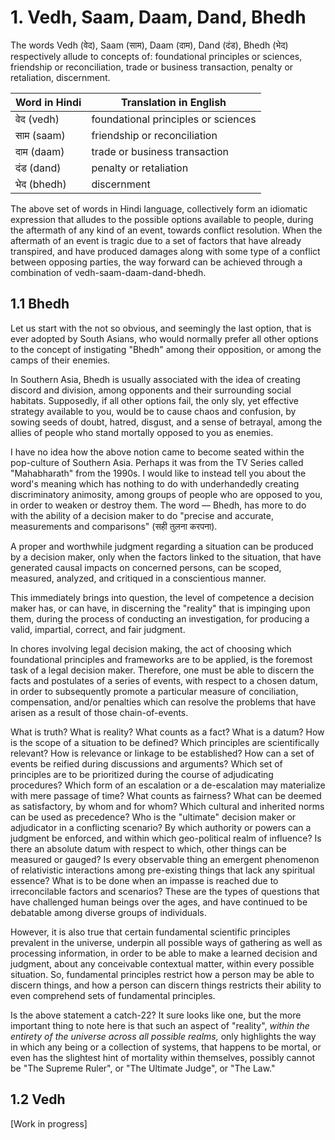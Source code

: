 # 1. Vedh, Saam, Daam, Dand, Bhedh

The words Vedh (वेद), Saam (साम), Daam (दाम), Dand (दंड), Bhedh (भेद) respectively allude to concepts of: foundational principles or sciences, friendship or reconciliation, trade or business transaction, penalty or retaliation, discernment. 

| Word in Hindi | Translation in English |
| ------------- | ------------- |
| वेद (vedh) | foundational principles or sciences |
| साम (saam) | friendship or reconciliation |
| दाम (daam) | trade or business transaction |
| दंड (dand) | penalty or retaliation |
| भेद (bhedh) | discernment |

The above set of words in Hindi language, collectively form an idiomatic expression that alludes to the possible options available to people, during the aftermath of any kind of an event, towards conflict resolution. When the aftermath of an event is tragic due to a set of factors that have already transpired, and have produced damages along with some type of a conflict between opposing parties, the way forward can be achieved through a combination of vedh-saam-daam-dand-bhedh.  

## 1.1 Bhedh

Let us start with the not so obvious, and seemingly the last option, that is ever adopted by South Asians, who would normally prefer all other options to the concept of instigating "Bhedh" among their opposition, or among the camps of their enemies. 

In Southern Asia, Bhedh is usually associated with the idea of creating discord and division, among opponents and their surrounding social habitats. Supposedly, if all other options fail, the only sly, yet effective strategy available to you, would be to cause chaos and confusion, by sowing seeds of doubt, hatred, disgust, and a sense of betrayal, among the allies of people who stand mortally opposed to you as enemies.  

I have no idea how the above notion came to become seated within the pop-culture of Southern Asia. Perhaps it was from the TV Series called "Mahabharath" from the 1990s. I would like to instead tell you about the word's meaning which has nothing to do with underhandedly creating discriminatory animosity, among groups of people who are opposed to you, in order to weaken or destroy them. The word — Bhedh, has more to do with the ability of a decision maker to do "precise and accurate, measurements and comparisons" (सही तुलना करपना). 

A proper and worthwhile judgment regarding a situation can be produced by a decision maker, only when the factors linked to the situation, that have generated causal impacts on concerned persons, can be scoped, measured, analyzed, and critiqued in a conscientious manner.

This immediately brings into question, the level of competence a decision maker has, or can have, in discerning the "reality" that is impinging upon them, during the process of conducting an investigation, for producing a valid, impartial, correct, and fair judgment. 

In chores involving legal decision making, the act of choosing which foundational principles and frameworks are to be applied, is the foremost task of a legal decision maker. Therefore, one must be able to discern the facts and postulates of a series of events, with respect to a chosen datum, in order to subsequently promote a particular measure of conciliation, compensation, and/or penalties which can resolve the problems that have arisen as a result of those chain-of-events.

What is truth? What is reality? What counts as a fact? What is a datum? How is the scope of a situation to be defined? Which principles are scientifically relevant? How is relevance or linkage to be established? How can a set of events be reified during discussions and arguments? Which set of principles are to be prioritized during the course of adjudicating procedures? Which form of an escalation or a de-escalation may materialize with mere passage of time? What counts as fairness? What can be deemed as satisfactory, by whom and for whom? Which cultural and inherited norms can be used as precedence? Who is the "ultimate" decision maker or adjudicator in a conflicting scenario? By which authority or powers can a judgment be enforced, and within which geo-political realm of influence? Is there an absolute datum with respect to which, other things can be measured or gauged? Is every observable thing an emergent phenomenon of relativistic interactions among pre-existing things that lack any spiritual essence? What is to be done when an impasse is reached due to irreconcilable factors and scenarios? These are the types of questions that have challenged human beings over the ages, and have continued to be debatable among diverse groups of individuals.

However, it is also true that certain fundamental scientific principles prevalent in the universe, underpin all possible ways of gathering as well as processing information, in order to be able to make a learned decision and judgment, about any conceivable contextual matter, within every possible situation. So, fundamental principles restrict how a person may be able to discern things, and how a person can discern things restricts their ability to even comprehend sets of fundamental principles. 

Is the above statement a catch-22? It sure looks like one, but the more important thing to note here is that such an aspect of "reality", *within the entirety of the universe across all possible realms,* only highlights the way in which any being or a collection of systems, that happens to be mortal, or even has the slightest hint of mortality within themselves, possibly cannot be "The Supreme Ruler", or "The Ultimate Judge", or "The Law." 

## 1.2 Vedh

[Work in progress]
